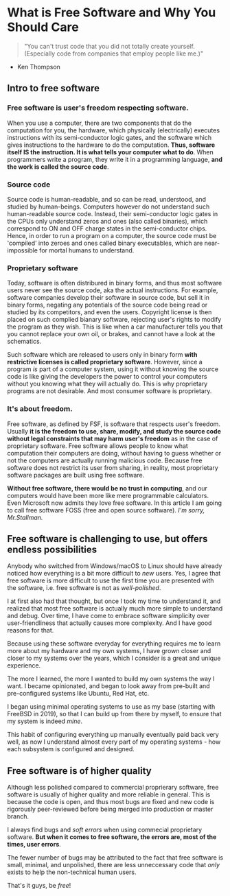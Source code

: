 # What is Free Software and Why You Should Care

> "You can't trust code that you did not totally create yourself. (Especially code from companies that employ people like me.)"

- Ken Thompson

## Intro to free software

### Free software is user's freedom respecting software.

When you use a computer, there are two components that do the computation for you, the hardware, which physically (electrically) executes instructions with its semi-conductor logic gates, and the software which gives instructions to the hardware to do the computation. **Thus, software itself IS the instruction. It is what tells your computer what to do**. When programmers write a program, they write it in a programming language, **and the work is called the source code**.

### Source code

Source code is human-readable, and so can be read, understood, and studied by human-beings. Computers however do not understand such human-readable source code. Instead, their semi-conductor logic gates in the CPUs only understand zeros and ones (also called binaries), which correspond to ON and OFF charge states in the semi-conductor chips. Hence, in order to run a program on a computer, the source code must be 'compiled' into zeroes and ones called binary executables, which are near-impossible for mortal humans to understand.

### Proprietary software

Today, software is often distribured in binary forms, and thus most software users never see the source code, aka the actual instructions. For example, software companies develop their software in source code, but sell it in binary forms, negating any potentials of the source code being read or studied by its competitors, and even the users. Copyright license is then placed on such complied bianary software, rejecting user's rights to modify the program as they wish. This is like when a car manufacturer tells you that you cannot replace your own oil, or brakes, and cannot have a look at the schematics.

Such software which are released to users only in binary form **with restrictive licenses is called proprietary software**. However, since a program _is_ part of a computer system, using it without knowing the source code is like giving the developers the power to control your computers without you knowing what they will actually do. This is why proprietary programs are not desirable. And most consumer software is proprietary.

### It's about freedom.

Free software, as defined by FSF, is software that respects user's freedom. Usually **it is the freedom to use, share, modify, and study the source code without legal constraints that may harm user's freedom** as in the case of proprietary software. Free software allows people to know what computation their computers are doing, without having to guess whether or not the computers are actually running malicious code. Because free software does not restrict its user from sharing, in reality, most proprietary software packages are built using free software.

**Without free software, there would be no trust in computing**, and our computers would have been more like mere programmable calculators. Even Microsoft now admits they love free software. In this article I am going to call free software FOSS (free and open source software). _I'm sorry, Mr.Stallman._

## Free software is challenging to use, but offers endless possibilities

Anybody who switched from Windows/macOS to Linux should have already noticed how everything is a bit more difficult to _new_ users. Yes, I agree that free software is more difficult to use the first time you are presented with the software, i.e. free software is not as _well-polished_.

I at first also had that thought, but once I took my time to understand it, and realized that most free software is actually much more simple to understand and debug. Over time, I have come to embrace software simplicity over user-friendliness that actually causes more complexity. And I have good reasons for that.

Because using these software everyday for everything requires me to learn more about my hardware and my own systems, I have grown closer and closer to my systems over the years, which I consider is a great and unique experience.

The more I learned, the more I wanted to build my own systems the way I want. I became opinionated, and began to look away from pre-built and pre-configured systems like Ubuntu, Red Hat, etc.

I began using minimal operating systems to use as my base (starting with FreeBSD in 2019), so that I can build up from there by myself, to ensure that my system is indeed _mine_.

This habit of configuring everything up manually eventually paid back very well, as now I understand almost every part of my operating systems - how each subsystem is configured and designed.

## Free software is of higher quality

Although less polished compared to commercial proprierary software, free software is usually of higher quality and more reliable in general. This is because the code is open, and thus most bugs are fixed and new code is rigorously peer-reviewed before being merged into production or master branch.

I always find bugs and _soft errors_ when using commecial proprietary software. **But when it comes to free software, the errors are, most of the times, user errors**.

The fewer number of bugs may be attributed to the fact that free software is small, minimal, and unpolished, there are less unneccessary code that _only_ exists to help the non-technical human users.

That's it guys, be _free_!
